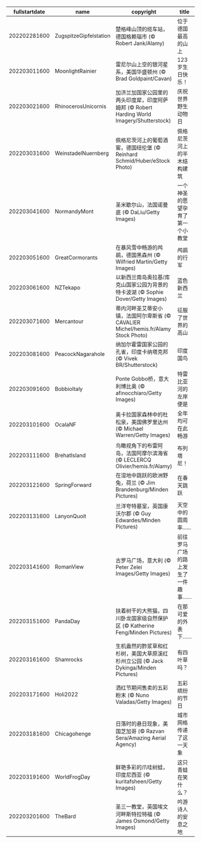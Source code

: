 |fullstartdate|name|copyright|title|image|
|--|--|--|--|--|
202202281600|ZugspitzeGipfelstation|楚格峰山顶的缆车站，德国格赖瑙市 (© Robert Jank/Alamy)|位于德国最高的山上|![](/zh-CN/2022/03/202202281600ZugspitzeGipfelstation.jpg)|
202203011600|MoonlightRainier|雷尼尔山上空的银河星系，美国华盛顿州 (© Brad Goldpaint/Cavan)|123岁生日快乐！|![](/zh-CN/2022/03/202203011600MoonlightRainier.jpg)|
202203021600|RhinocerosUnicornis|加济兰加国家公园里的两头印度犀，印度阿萨姆邦 (© Robert Harding World Imagery/Shutterstock)|庆祝世界野生动物日|![](/zh-CN/2022/03/202203021600RhinocerosUnicornis.jpg)|
202203031600|WeinstadelNuernberg|佩格尼茨河上的葡萄酒窖，德国纽伦堡 (© Reinhard Schmid/Huber/eStock Photo)|佩格尼茨河上的半木结构建筑|![](/zh-CN/2022/03/202203031600WeinstadelNuernberg.jpg)|
202203041600|NormandyMont|圣米歇尔山，法国诺曼底 (© DaLiu/Getty Images)|一个神圣的愿望孕育了第一个小教堂|![](/zh-CN/2022/03/202203041600NormandyMont.jpg)|
202203051600|GreatCormorants|在暴风雪中畅游的鸬鹚，德国黑森州 (© Wilfried Martin/Getty Images)|鸬鹚的行军|![](/zh-CN/2022/03/202203051600GreatCormorants.jpg)|
202203061600|NZTekapo|以新西兰南岛奥拉基/库克山国家公园为背景的特卡波湖 (© Sophie Dover/Getty Images)|蓝色新西兰|![](/zh-CN/2022/03/202203061600NZTekapo.jpg)|
202203071600|Mercantour|蒂内河畔圣艾蒂安小镇，法国阿尔卑斯省  (© CAVALIER Michel/hemis.fr/Alamy Stock Photo)|征服了世界的高山|![](/zh-CN/2022/03/202203071600Mercantour.jpg)|
202203081600|PeacockNagarahole|纳加尔霍雷国家公园的孔雀，印度卡纳塔克邦 (© Vivek BR/Shutterstock)|印度国鸟|![](/zh-CN/2022/03/202203081600PeacockNagarahole.jpg)|
202203091600|BobbioItaly|Ponte Gobbo桥，意大利博比奥 (© afinocchiaro/Getty Images)|特雷比亚河的左岸便是|![](/zh-CN/2022/03/202203091600BobbioItaly.jpg)|
202203101600|OcalaNF|奥卡拉国家森林中的杜松泉，美国佛罗里达州 (© Michael Warren/Getty Images)|全年均可在此畅游|![](/zh-CN/2022/03/202203101600OcalaNF.jpg)|
202203111600|BrehatIsland|鸟瞰视角下的布雷阿岛，法国阿摩尔滨海省 (© LECLERCQ Olivier/hemis.fr/Alamy)|布列塔尼！|![](/zh-CN/2022/03/202203111600BrehatIsland.jpg)|
202203121600|SpringForward|在湿地中跳跃的欧洲野兔，荷兰 (© Jim Brandenburg/Minden Pictures)|在春天跳跃|![](/zh-CN/2022/03/202203121600SpringForward.jpg)|
202203131600|LanyonQuoit|兰洋夸特墓室，英国康沃尔郡 (© Guy Edwardes/Minden Pictures)|天空中的圆周率......|![](/zh-CN/2022/03/202203131600LanyonQuoit.jpg)|
202203141600|RomanView|古罗马广场，意大利 (© Peter Zelei Images/Getty Images)|前往罗马广场的路上发生了一件趣事……|![](/zh-CN/2022/03/202203141600RomanView.jpg)|
202203151600|PandaDay|扶着树干的大熊猫，四川卧龙国家级自然保护区 (© Katherine Feng/Minden Pictures)|在那可爱的外表下……|![](/zh-CN/2022/03/202203151600PandaDay.jpg)|
202203161600|Shamrocks|生机盎然的酢浆草和红杉树，美国大草原溪红杉州立公园 (© Jack Dykinga/Minden Pictures)|有四叶草吗？|![](/zh-CN/2022/03/202203161600Shamrocks.jpg)|
202203171600|Holi2022|洒红节期间售卖的五彩粉末 (© Nuno Valadas/Getty Images)|五彩缤纷的节日|![](/zh-CN/2022/03/202203171600Holi2022.jpg)|
202203181600|Chicagohenge|日落时的悬日现象，美国芝加哥 (© Razvan Sera/Amazing Aerial Agency)|城市网格传递了这一天象|![](/zh-CN/2022/03/202203181600Chicagohenge.jpg)|
202203191600|WorldFrogDay|鲜艳多彩的爪哇树蛙，印度尼西亚 (© kuritafsheen/Getty Images)|这只青蛙在笑什么？|![](/zh-CN/2022/03/202203191600WorldFrogDay.jpg)|
202203201600|TheBard|圣三一教堂，英国埃文河畔斯特拉特福 (© James Osmond/Getty Images)|吟游诗人的安息之地|![](/zh-CN/2022/03/202203201600TheBard.jpg)|
